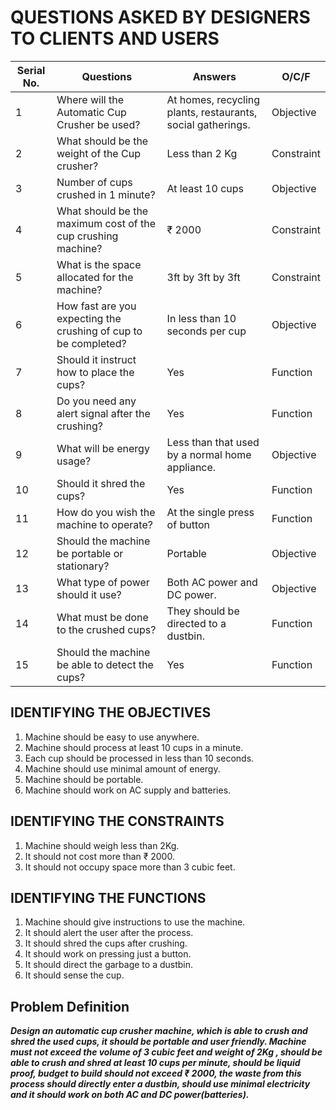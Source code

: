 # QUESTIONS ASKED BY DESIGNERS TO CLIENTS AND USERS

Serial No. | Questions | Answers | O/C/F
---------- | --------- | ------- | -----
1 | Where will the Automatic Cup Crusher be used? | At homes, recycling plants, restaurants, social gatherings. | Objective
2 | What should be the weight of the Cup crusher? | Less than 2 Kg | Constraint
3 | Number of cups crushed in 1 minute? | At least 10 cups | Objective
4 | What should be the maximum cost of the cup crushing machine? | ₹ 2000 | Constraint
5 | What is the space allocated for the machine? | 3ft by 3ft by 3ft | Constraint
6 | How fast are you expecting the crushing of cup to be completed? | In less than 10 seconds per cup | Objective
7 | Should it instruct how to place the cups? | Yes | Function
8 | Do you need any alert signal after the crushing? | Yes | Function
9 | What will be energy usage? | Less than that used by a normal home appliance. | Objective
10 | Should it shred the cups? | Yes | Function
11 | How do you wish the machine to operate? |  At the single press of button | Function
12 | Should the machine be portable or stationary? | Portable | Objective
13 | What type of power should it use? | Both AC power and DC power. | Objective
14 | What must be done to the crushed cups? | They should be directed to a dustbin. | Function
15 | Should the machine be able to detect the cups? | Yes | Function

## IDENTIFYING THE OBJECTIVES
1. Machine should be easy to use anywhere.
2. Machine should process at least 10 cups in a minute.
3. Each cup should be processed in less than 10 seconds.
4. Machine should use minimal amount of energy.
5. Machine should be portable. 
6. Machine should work on AC supply and batteries.

## IDENTIFYING THE CONSTRAINTS
1. Machine should weigh less than 2Kg.
2. It should not cost more than ₹ 2000.
3. It should not occupy space more than 3 cubic feet.

## IDENTIFYING THE FUNCTIONS
1. Machine should give instructions to use the machine.
2. It should alert the user after the process.
3. It should shred the cups after crushing.
4. It should work on pressing just a button.
5. It should direct the garbage to a dustbin.
6. It should sense the cup.

## Problem Definition

*__Design an automatic cup crusher machine, which is able to crush and shred the used cups, it should be portable and user friendly. Machine must not exceed the volume of 3 cubic feet and weight of 2Kg , should be able to crush and shred at least 10 cups per minute, should be liquid proof, budget to build should not exceed ₹ 2000, the waste from this process should directly enter a dustbin, should use minimal electricity and it should work on both AC and DC power(batteries).__*
